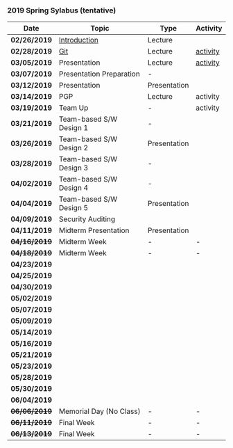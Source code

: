 ### 2019 Spring Sylabus (tentative)

| Date               | Topic                                                                         | Type         | Activity                       |
|--------------------|-------------------------------------------------------------------------------|--------------|--------------------------------|
| **02/26/2019**     | [Introduction](https://softsec.kaist.ac.kr/depot/sangkilc/is521/01-Intro.pdf) | Lecture      |                                |
| **02/28/2019**     | [Git](https://softsec.kaist.ac.kr/depot/sangkilc/is521/02-GIT.pdf)            | Lecture      | [activity](Activities/0228.md) |
| **03/05/2019**     | Presentation                                                                  | Lecture      | [activity]()                   |
| **03/07/2019**     | Presentation Preparation                                                      | -            |                                |
| **03/12/2019**     | Presentation                                                                  | Presentation |                                |
| **03/14/2019**     | PGP                                                                           | Lecture      | activity                       |
| **03/19/2019**     | Team Up                                                                       | -            | activity                       |
| **03/21/2019**     | Team-based S/W Design 1                                                       | -            |                                |
| **03/26/2019**     | Team-based S/W Design 2                                                       | Presentation |                                |
| **03/28/2019**     | Team-based S/W Design 3                                                       | -            |                                |
| **04/02/2019**     | Team-based S/W Design 4                                                       | -            |                                |
| **04/04/2019**     | Team-based S/W Design 5                                                       | Presentation |                                |
| **04/09/2019**     | Security Auditing                                                             |              |                                |
| **04/11/2019**     | Midterm Presentation                                                          | Presentation |                                |
| ~~**04/16/2019**~~ | Midterm Week                                                                  | -            | -                              |
| ~~**04/18/2019**~~ | Midterm Week                                                                  | -            | -                              |
| **04/23/2019**     |                                                                               |              |                                |
| **04/25/2019**     |                                                                               |              |                                |
| **04/30/2019**     |                                                                               |              |                                |
| **05/02/2019**     |                                                                               |              |                                |
| **05/07/2019**     |                                                                               |              |                                |
| **05/09/2019**     |                                                                               |              |                                |
| **05/14/2019**     |                                                                               |              |                                |
| **05/16/2019**     |                                                                               |              |                                |
| **05/21/2019**     |                                                                               |              |                                |
| **05/23/2019**     |                                                                               |              |                                |
| **05/28/2019**     |                                                                               |              |                                |
| **05/30/2019**     |                                                                               |              |                                |
| **06/04/2019**     |                                                                               |              |                                |
| ~~**06/06/2019**~~ | Memorial Day (No Class)                                                       | -            | -                              |
| ~~**06/11/2019**~~ | Final Week                                                                    | -            | -                              |
| ~~**06/13/2019**~~ | Final Week                                                                    | -            | -                              |

